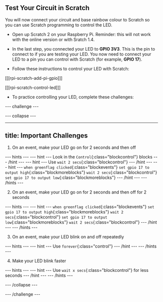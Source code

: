 ## Test Your Circuit in Scratch

You will now connect your circuit and base rainbow colour to Scratch so you can use Scratch programming to control the LED.

+ Open up Scratch 2 on your Raspberry Pi. Reminder: this will not work with the online version or with Sratch 1.4.

+ In the last step, you connected your LED to **GPIO 3V3**. This is the pin to connect to if you are testing your LED. You now need to connect your LED to a pin you can control with Scratch (for example, **GPIO 17**).

+ Follow these instructions to control your LED with Scratch:

[[[rpi-scratch-add-pi-gpio]]]

[[[rpi-scratch-control-led]]]

+ To practice controlling your LED, complete these challenges:

--- challenge ---

--- collapse ---

---
title: Important Challenges
---

1) On an event, make your LED go on for 2 seconds and then off

--- hints ---
--- hint ---
Look in the `Control`{:class="blockcontrol"} blocks
--- /hint ---
--- hint ---
Use `wait 2 secs`{:class="blockcontrol"}
--- /hint ---
--- hint ---
`when greenflag clicked`{:class="blockevents"}
`set gpio 17 to output high`{:class="blockmoreblocks"}
`wait 2 secs`{:class="blockcontrol"}
`set gpio 17 to output low`{:class="blockmoreblocks"}
--- /hint ---
--- /hints ---

2) On an event, make your LED go on for 2 seconds and then off for 2 seconds

--- hints ---
--- hint ---
`when greenflag clicked`{:class="blockevents"}
`set gpio 17 to output high`{:class="blockmoreblocks"}
`wait 2 secs`{:class="blockcontrol"}
`set gpio 17 to output low`{:class="blockmoreblocks"}
`wait 2 secs`{:class="blockcontrol"}
--- /hint ---
--- /hints ---

3) On an event, make your LED blink on and off repeatedly

--- hints ---
--- hint ---
Use `forever`{:class="control"}
--- /hint ---
--- /hints ---

4) Make your LED blink faster

--- hints ---
--- hint ---
Use `wait x secs`{:class="blockcontrol"} for less seconds
--- /hint ---
--- /hints ---

--- /collapse ---

--- /challenge ---
